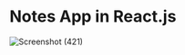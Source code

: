 # Notes App in React.js

![Screenshot (421)](https://user-images.githubusercontent.com/89729177/132137360-3515b331-6d30-48ea-9959-3b5815e66593.png)
